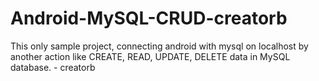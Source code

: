 Android-MySQL-CRUD-creatorb
===========================

This only sample project, connecting android with mysql on localhost by another action like CREATE, READ, UPDATE, DELETE data in MySQL database. - creatorb
